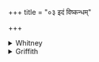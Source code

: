 +++
title = "०३ इदं विष्कन्धम्"

+++

<details><summary>Whitney</summary>

### Translation
3. This overpowers the *víṣkandha;* this drives off (*bādh*) the  
devourers; with this I overpower all the races (*jātá*) that are the  
piśācī́'s.

### Notes
The first half-verse is nearly repeated below, as ii. 4. 3 **a, b**. The  
short *a* in the reduplication of *sasahe* in **c**, though against the  
meter and in part against usage, is read by all the mss., and in the  
comment to Prāt. iii. 13. Ppp. has in **a** *viṣkandam* (but compare ii.  
4. 3, where *-dham*). The comm. explains the (more or less fully  
personified) disorder as a disturbance caused by *rakṣas* or *piśāca*  
and obstructing motion (*gatipratibandhaka*): cf. below ii. 4 and iii.  
9.
</details>

<details><summary>Griffith</summary>

This overcomes Vishkandha, -this drives the voracious fiends away: By means of this have I, o'erthrown all the Pisachi's demon brood.
</details>
